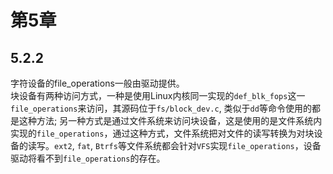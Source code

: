 # 第5章
## 5.2.2
字符设备的file_operations一般由驱动提供。   
块设备有两种访问方式，一种是使用Linux内核同一实现的`def_blk_fops`这一`file_operations`来访问，其源码位于`fs/block_dev.c`, 类似于`dd`等命令使用的都是这种方法; 另一种方式是通过文件系统来访问块设备，这是使用的是文件系统内实现的`file_operations`，通过这种方式，文件系统把对文件的读写转换为对块设备的读写。`ext2`, `fat`, `Btrfs`等文件系统都会针对`VFS`实现`file_operations`，设备驱动将看不到`file_operations`的存在。 